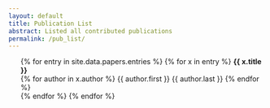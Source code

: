 ```yaml
---
layout: default
title: Publication List
abstract: Listed all contributed publications
permalink: /pub_list/
---
```


<ul>
{% for entry in site.data.papers.entries %}
    {% for x in entry %}
        <b> {{ x.title }} </b><br />
            {% for author in x.author %}
                {{ author.first }} {{ author.last }}
            {% endfor %} <br />   
    {% endfor %}
{% endfor %}
</ul>